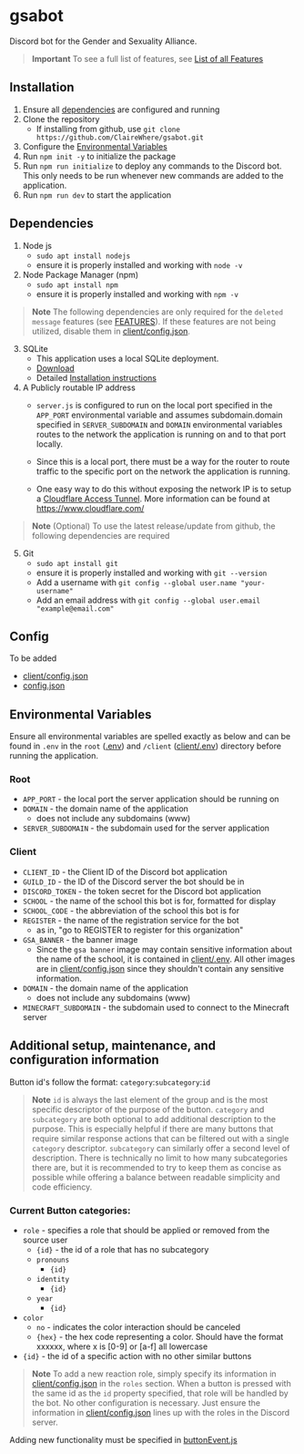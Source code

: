 # gsabot
Discord bot for the Gender and Sexuality Alliance.

> **Important**
> To see a full list of features, see [List of all Features](./FEATURES.md)

## Installation
1. Ensure all [dependencies](README.md#dependencies) are configured and running
1. Clone the repository
    - If installing from github, use `git clone https://github.com/ClaireWhere/gsabot.git`
1. Configure the [Environmental Variables](README.md#environmental-variables)
1. Run `npm init -y` to initialize the package
1. Run `npm run initialize` to deploy any commands to the Discord bot. This only needs to be run whenever new commands are added to the application.
1. Run `npm run dev` to start the application


## Dependencies
1. Node js
    - `sudo apt install nodejs`
    - ensure it is properly installed and working with `node -v`
2. Node Package Manager (npm)
    - `sudo apt install npm`
    - ensure it is properly installed and working with `npm -v`


> **Note**
> The following dependencies are only required for the `deleted message` features (see [FEATURES](./FEATURES.md#deleted-message-logger)). If these features are not being utilized, disable them in [client/config.json](./client/config.json). 

3. SQLite
    - This application uses a local SQLite deployment. 
    - [Download](https://www.sqlite.org/download.html)
    - Detailed [Installation instructions](https://www.sqlitetutorial.net/download-install-sqlite/)
4. A Publicly routable IP address
    - `server.js` is configured to run on the local port specified in the `APP_PORT` environmental variable and assumes subdomain.domain specified in `SERVER_SUBDOMAIN` and `DOMAIN` environmental variables routes to the network the application is running on and to that port locally. 
    
    - Since this is a local port, there must be a way for the router to route traffic to the specific port on the network the application is running. 

    - One easy way to do this without exposing the network IP is to setup a [Cloudflare Access Tunnel](https://developers.cloudflare.com/cloudflare-one/connections/connect-networks/). More information can be found at https://www.cloudflare.com/

> **Note** 
> (Optional) To use the latest release/update from github, the following dependencies are required

5. Git
    - `sudo apt install git`
    - ensure it is properly installed and working with `git --version`
    - Add a username with `git config --global user.name "your-username"`
    - Add an email address with `git config --global user.email "example@email.com"`

## Config
To be added
- [client/config.json](./client/config.json)
- [config.json](./config.json)

## Environmental Variables
Ensure all environmental variables are spelled exactly as below and can be found in `.env` in the `root` ([.env](./env)) and `/client` ([client/.env](./client/.env)) directory before running the application.

### Root
- `APP_PORT` - the local port the server application should be running on
- `DOMAIN` - the domain name of the application
    - does not include any subdomains (www)
- `SERVER_SUBDOMAIN` - the subdomain used for the server application

### Client
- `CLIENT_ID` - the Client ID of the Discord bot application
- `GUILD_ID` - the ID of the Discord server the bot should be in
- `DISCORD_TOKEN` - the token secret for the Discord bot application
- `SCHOOL` - the name of the school this bot is for, formatted for display
- `SCHOOL_CODE` - the abbreviation of the school this bot is for
- `REGISTER` - the name of the registration service for the bot 
    - as in, "go to REGISTER to register for this organization"
- `GSA_BANNER` - the banner image
    - Since the `gsa banner` image may contain sensitive information about the name of the school, it is contained in [client/.env](./client/.env). All other images are in [client/config.json](./client/config.json) since they shouldn't contain any sensitive information.
- `DOMAIN` - the domain name of the application
    - does not include any subdomains (www)
- `MINECRAFT_SUBDOMAIN` - the subdomain used to connect to the Minecraft server


## Additional setup, maintenance, and configuration information
Button id's follow the format: `category`:`subcategory`:`id`

> **Note**
> `id` is always the last element of the group and is the most specific descriptor of the purpose of the button. `category` and `subcategory` are both optional to add additional description to the purpose. This is especially helpful if there are many buttons that require similar response actions that can be filtered out with a single `category` descriptor. `subcategory` can similarly offer a second level of description. There is technically no limit to how many subcategories there are, but it is recommended to try to keep them as concise as possible while offering a balance between readable simplicity and code efficiency.

### Current Button categories:
- `role` - specifies a role that should be applied or removed from the source user
    - `{id}` - the id of a role that has no subcategory
    - `pronouns`
        - `{id}`
    - `identity`
        - `{id}`
    - `year`
        - `{id}`
- `color`
    - `no` - indicates the color interaction should be canceled
    - `{hex}` - the hex code representing a color. Should have the format xxxxxx, where x is [0-9] or [a-f] all lowercase
- `{id}` - the id of a specific action with no other similar buttons

> **Note**
> To add a new reaction role, simply specify its information in [client/config.json](./client/config.json) in the `roles` section. When a button is pressed with the same id as the `id` property specified, that role will be handled by the bot. No other configuration is necessary. Just ensure the information in [client/config.json](./client/config.json) lines up with the roles in the Discord server.

Adding new functionality must be specified in [buttonEvent.js](./client/events/buttonEvent.js)